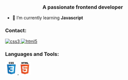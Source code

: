 <h1 align="center">
    <img src="https://readme-typing-svg.herokuapp.com?font=Poppins&duration=4000&pause=500&color=F7F4F4&center=true&vCenter=true&random=false&width=435&lines=Hey+There!+;I'm+flackxdxd" alt="">
</h1>
<h3 align="center">A passionate frontend developer</h3>

- 🌱 I’m currently learning **Javascript**


<h3 align="left">Contact:</h3>
<p align="left"> <a href="https://twitter.com/flackxdxd" target="_blank" rel="noreferrer"> <img src="https://i.etsystatic.com/7628211/r/il/bf5665/5167793793/il_570xN.5167793793_f4yw.jpg" alt="css3" width="40" height="40"/> </a> <a href="mailto:flack.lol@outlook.com" target="_blank" rel="noreferrer"> <img src="https://static.vecteezy.com/system/resources/previews/020/009/601/original/email-and-mail-icon-black-free-png.png" alt="html5" width="40" height="40"/> </a> </p>

<h3 align="left">Languages and Tools:</h3>
<p align="left"> <a href="https://www.w3schools.com/css/" target="_blank" rel="noreferrer"> <img src="https://raw.githubusercontent.com/devicons/devicon/master/icons/css3/css3-original-wordmark.svg" alt="css3" width="40" height="40"/> </a> <a href="https://www.w3.org/html/" target="_blank" rel="noreferrer"> <img src="https://raw.githubusercontent.com/devicons/devicon/master/icons/html5/html5-original-wordmark.svg" alt="html5" width="40" height="40"/> </a> </p>
